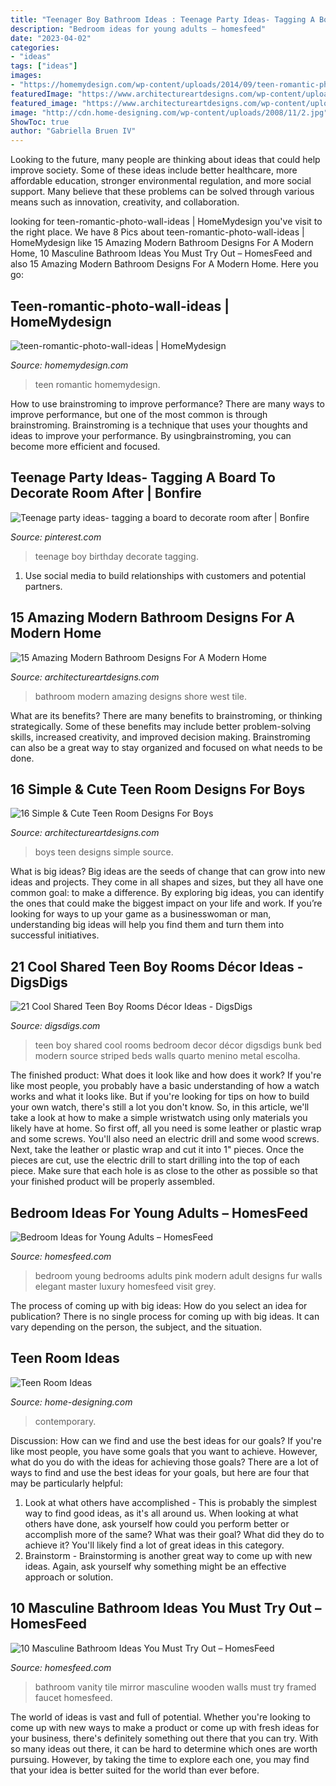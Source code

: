 ```yaml
---
title: "Teenager Boy Bathroom Ideas : Teenage Party Ideas- Tagging A Board To Decorate Room After"
description: "Bedroom ideas for young adults – homesfeed"
date: "2023-04-02"
categories:
- "ideas"
tags: ["ideas"]
images:
- "https://homemydesign.com/wp-content/uploads/2014/09/teen-romantic-photo-wall-ideas.jpg"
featuredImage: "https://www.architectureartdesigns.com/wp-content/uploads/2016/02/4-39.jpg"
featured_image: "https://www.architectureartdesigns.com/wp-content/uploads/2014/09/15-Amazing-Modern-Bathroom-Designs-For-A-Modern-Home-15-630x947.jpg"
image: "http://cdn.home-designing.com/wp-content/uploads/2008/11/2.jpg"
ShowToc: true
author: "Gabriella Bruen IV"
---
```



Looking to the future, many people are thinking about ideas that could help improve society. Some of these ideas include better healthcare, more affordable education, stronger environmental regulation, and more social support. Many believe that these problems can be solved through various means such as innovation, creativity, and collaboration.

	

		
looking for teen-romantic-photo-wall-ideas | HomeMydesign you've visit to the right place. We have 8 Pics about teen-romantic-photo-wall-ideas | HomeMydesign like 15 Amazing Modern Bathroom Designs For A Modern Home, 10 Masculine Bathroom Ideas You Must Try Out – HomesFeed and also 15 Amazing Modern Bathroom Designs For A Modern Home. Here you go:
		
    
## Teen-romantic-photo-wall-ideas | HomeMydesign

<img loading=lazy src="https://homemydesign.com/wp-content/uploads/2014/09/teen-romantic-photo-wall-ideas.jpg" onerror="this.onerror=null;this.src='https://tse1.mm.bing.net/th?id=OIP.bD65hbVvgxoAQ6QE96udWgHaLJ&amp;pid=15.1';" alt="teen-romantic-photo-wall-ideas | HomeMydesign">

_Source: homemydesign.com_

>teen romantic homemydesign. 

	

How to use brainstroming to improve performance?
There are many ways to improve performance, but one of the most common is through brainstroming. Brainstroming is a technique that uses your thoughts and ideas to improve your performance. By usingbrainstroming, you can become more efficient and focused.

    
## Teenage Party Ideas- Tagging A Board To Decorate Room After | Bonfire

<img loading=lazy src="https://i.pinimg.com/736x/ce/b7/ee/ceb7eeab6e5017e51d3c0829bafd6cfd---birthday-birthday-party-ideas.jpg" onerror="this.onerror=null;this.src='https://tse3.mm.bing.net/th?id=OIP.e0IiA6onJjHeyYwe-1_HxwHaJ3&amp;pid=15.1';" alt="Teenage party ideas- tagging a board to decorate room after | Bonfire">

_Source: pinterest.com_

>teenage boy birthday decorate tagging. 

	

1. Use social media to build relationships with customers and potential partners.

    
## 15 Amazing Modern Bathroom Designs For A Modern Home

<img loading=lazy src="https://www.architectureartdesigns.com/wp-content/uploads/2014/09/15-Amazing-Modern-Bathroom-Designs-For-A-Modern-Home-15-630x947.jpg" onerror="this.onerror=null;this.src='https://tse4.mm.bing.net/th?id=OIP.TlQQlwhlty0B-HsSihAdmQHaLI&amp;pid=15.1';" alt="15 Amazing Modern Bathroom Designs For A Modern Home">

_Source: architectureartdesigns.com_

>bathroom modern amazing designs shore west tile. 

	

What are its benefits?
There are many benefits to brainstroming, or thinking strategically. Some of these benefits may include better problem-solving skills, increased creativity, and improved decision making. Brainstroming can also be a great way to stay organized and focused on what needs to be done.

    
## 16 Simple &amp; Cute Teen Room Designs For Boys

<img loading=lazy src="https://www.architectureartdesigns.com/wp-content/uploads/2016/02/4-39.jpg" onerror="this.onerror=null;this.src='https://tse3.mm.bing.net/th?id=OIP.-ZswsVgDX-rYUNG6k4RX-QAAAA&amp;pid=15.1';" alt="16 Simple &amp; Cute Teen Room Designs For Boys">

_Source: architectureartdesigns.com_

>boys teen designs simple source. 

	

What is big ideas?
Big ideas are the seeds of change that can grow into new ideas and projects. They come in all shapes and sizes, but they all have one common goal: to make a difference. By exploring big ideas, you can identify the ones that could make the biggest impact on your life and work. If you’re looking for ways to up your game as a businesswoman or man, understanding big ideas will help you find them and turn them into successful initiatives.

    
## 21 Cool Shared Teen Boy Rooms Décor Ideas - DigsDigs

<img loading=lazy src="http://www.digsdigs.com/photos/cool-shared-teen-boy-rooms-decor-ideas-1.jpg" onerror="this.onerror=null;this.src='https://tse3.mm.bing.net/th?id=OIP.tBFWMzvjAI4siFnX_akvFQAAAA&amp;pid=15.1';" alt="21 Cool Shared Teen Boy Rooms Décor Ideas - DigsDigs">

_Source: digsdigs.com_

>teen boy shared cool rooms bedroom decor décor digsdigs bunk bed modern source striped beds walls quarto menino metal escolha. 

	

The finished product: What does it look like and how does it work?
If you're like most people, you probably have a basic understanding of how a watch works and what it looks like. But if you're looking for tips on how to build your own watch, there's still a lot you don't know.  So, in this article, we'll take a look at how to make a simple wristwatch using only materials you likely have at home. 
So first off, all you need is some leather or plastic wrap and some screws. You'll also need an electric drill and some wood screws. Next, take the leather or plastic wrap and cut it into 1" pieces. Once the pieces are cut, use the electric drill to start drilling into the top of each piece. Make sure that each hole is as close to the other as possible so that your finished product will be properly assembled.

    
## Bedroom Ideas For Young Adults – HomesFeed

<img loading=lazy src="https://homesfeed.com/wp-content/uploads/2015/11/Bedroom-Ideas-For-Young-Adults-With-Modern-And-Elegant-Style.jpg" onerror="this.onerror=null;this.src='https://tse3.mm.bing.net/th?id=OIP.nBI8JFCNHXdYoSwBoimDZAHaEo&amp;pid=15.1';" alt="Bedroom Ideas for Young Adults – HomesFeed">

_Source: homesfeed.com_

>bedroom young bedrooms adults pink modern adult designs fur walls elegant master luxury homesfeed visit grey. 

	

The process of coming up with big ideas: How do you select an idea for publication?
There is no single process for coming up with big ideas. It can vary depending on the person, the subject, and the situation.

    
## Teen Room Ideas

<img loading=lazy src="http://cdn.home-designing.com/wp-content/uploads/2008/11/2.jpg" onerror="this.onerror=null;this.src='https://tse4.mm.bing.net/th?id=OIP.qzLuUJYCH4JLg0Ot9GhyagHaEd&amp;pid=15.1';" alt="Teen Room Ideas">

_Source: home-designing.com_

>contemporary. 

	

Discussion: How can we find and use the best ideas for our goals?
If you're like most people, you have some goals that you want to achieve. However, what do you do with the ideas for achieving those goals? 
There are a lot of ways to find and use the best ideas for your goals, but here are four that may be particularly helpful: 

1) Look at what others have accomplished - This is probably the simplest way to find good ideas, as it's all around us. When looking at what others have done, ask yourself how could you perform better or accomplish more of the same? What was their goal? What did they do to achieve it? You'll likely find a lot of great ideas in this category. 
2) Brainstorm - Brainstorming is another great way to come up with new ideas. Again, ask yourself why something might be an effective approach or solution.

    
## 10 Masculine Bathroom Ideas You Must Try Out – HomesFeed

<img loading=lazy src="http://homesfeed.com/wp-content/uploads/2019/07/glossy-watery-blue-tile-walls-wooden-bathroom-vanity-with-white-countertop-and-sink-wooden-stool-black-framed-mirror-faucet-and-towel-hangers.jpg" onerror="this.onerror=null;this.src='https://tse4.mm.bing.net/th?id=OIP.N5xCtVcMeVKKCkCeCsZV9wHaKy&amp;pid=15.1';" alt="10 Masculine Bathroom Ideas You Must Try Out – HomesFeed">

_Source: homesfeed.com_

>bathroom vanity tile mirror masculine wooden walls must try framed faucet homesfeed. 

	

The world of ideas is vast and full of potential. Whether you're looking to come up with new ways to make a product or come up with fresh ideas for your business, there's definitely something out there that you can try. With so many ideas out there, it can be hard to determine which ones are worth pursuing. However, by taking the time to explore each one, you may find that your idea is better suited for the world than ever before.


